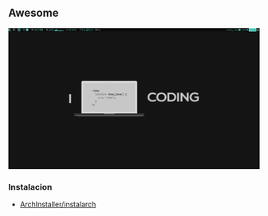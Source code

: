 ## Awesome

![Alt text](awesome/screenshot.png?raw=true "Desktop") 

### Instalacion
* [ArchInstaller/instalarch](https://github.com/wilssonmartee/archinstaller)
